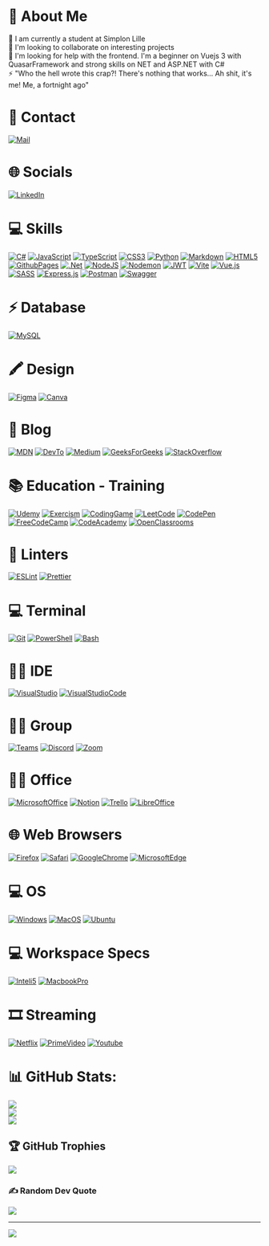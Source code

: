 # 💫 About Me
🔭 I am currently a student at Simplon Lille<br>👯 I'm looking to collaborate on interesting projects<br>🤝 I'm looking for help with the frontend. I'm a beginner on Vuejs 3 with QuasarFramework and strong skills on NET and ASP.NET with C#<br>⚡ "Who the hell wrote this crap?! There's nothing that works... Ah shit, it's me! Me, a fortnight ago"

# 📱 Contact
[![Mail](https://img.shields.io/badge/Mail-angeldaniel.pastorrojas%40gmail.com-red)](mailto:angeldaniel.pastorrojas@gmail.com?subject=First-Contact)

# 🌐 Socials
[![LinkedIn](https://img.shields.io/badge/LinkedIn-0077B5?style=for-the-badge&logo=linkedin&logoColor=white)](https://www.linkedin.com/in/angel-daniel-pastor-rojas/)

# 💻 Skills
[![C#](https://img.shields.io/badge/c%23-%23239120.svg?style=for-the-badge&logo=csharp&logoColor=white)](https://learn.microsoft.com/fr-fr/dotnet/csharp/)
[![JavaScript](https://img.shields.io/badge/javascript-%23323330.svg?style=for-the-badge&logo=javascript&logoColor=%23F7DF1E)](https://developer.mozilla.org/fr/docs/Web/JavaScript)
[![TypeScript](https://img.shields.io/badge/TypeScript-007ACC?style=for-the-badge&logo=typescript&logoColor=white)](https://www.typescriptlang.org/)
[![CSS3](https://img.shields.io/badge/css3-%231572B6.svg?style=for-the-badge&logo=css3&logoColor=white)](https://developer.mozilla.org/fr/docs/Web/CSS)
[![Python](https://img.shields.io/badge/python-3670A0?style=for-the-badge&logo=python&logoColor=ffdd54)](https://www.python.org/)
[![Markdown](https://img.shields.io/badge/markdown-%23000000.svg?style=for-the-badge&logo=markdown&logoColor=white)](https://www.markdownguide.org/)
[![HTML5](https://img.shields.io/badge/html5-%23E34F26.svg?style=for-the-badge&logo=html5&logoColor=white)](https://developer.mozilla.org/fr/docs/Web/HTML)
[![GithubPages](https://img.shields.io/badge/github%20pages-121013?style=for-the-badge&logo=github&logoColor=white)](https://pages.github.com/)
[![.Net](https://img.shields.io/badge/.NET-5C2D91?style=for-the-badge&logo=.net&logoColor=white)](https://learn.microsoft.com/fr-fr/dotnet/)
[![NodeJS](https://img.shields.io/badge/node.js-6DA55F?style=for-the-badge&logo=node.js&logoColor=white)](https://nodejs.org/fr)
[![Nodemon](https://img.shields.io/badge/NODEMON-%23323330.svg?style=for-the-badge&logo=nodemon&logoColor=%BBDEAD)](https://nodemon.io/)
[![JWT](https://img.shields.io/badge/JWT-black?style=for-the-badge&logo=JSON%20web%20tokens)](https://jwt.io/)
[![Vite](https://img.shields.io/badge/vite-%23646CFF.svg?style=for-the-badge&logo=vite&logoColor=white)](https://vitejs.dev/)
[![Vue.js](https://img.shields.io/badge/vue.js-%2335495e.svg?style=for-the-badge&logo=vuedotjs&logoColor=%234FC08D)](https://vuejs.org/)
[![SASS](https://img.shields.io/badge/SASS-hotpink.svg?style=for-the-badge&logo=SASS&logoColor=white)](https://sass-lang.com/)
[![Express.js](https://img.shields.io/badge/express.js-%23404d59.svg?style=for-the-badge&logo=express&logoColor=%2361DAFB)](https://expressjs.com/fr/)
[![Postman](https://img.shields.io/badge/Postman-FF6C37?style=for-the-badge&logo=postman&logoColor=white)](https://www.postman.com)
[![Swagger](https://img.shields.io/badge/-Swagger-%23Clojure?style=for-the-badge&logo=swagger&logoColor=white)](https://swagger.io/)

# ⚡ Database 
[![MySQL](https://img.shields.io/badge/mysql-4479A1.svg?style=for-the-badge&logo=mysql&logoColor=white)](https://www.mysql.com/fr/)

# 🖍 Design 
[![Figma](https://img.shields.io/badge/figma-%23F24E1E.svg?style=for-the-badge&logo=figma&logoColor=white)](https://www.figma.com/fr-fr/)
[![Canva](https://img.shields.io/badge/Canva-%2300C4CC.svg?style=for-the-badge&logo=Canva&logoColor=white)](https://www.canva.com/fr_fr/)

# 📝 Blog 
[![MDN](https://img.shields.io/badge/MDN_Web_Docs-black?style=for-the-badge&logo=mdnwebdocs&logoColor=white)](https://developer.mozilla.org/fr/)
[![DevTo](https://img.shields.io/badge/dev.to-0A0A0A?style=for-the-badge&logo=devdotto&logoColor=white)](https://dev.to/)
[![Medium](https://img.shields.io/badge/Medium-12100E?style=for-the-badge&logo=medium&logoColor=white)](https://medium.com/)
[![GeeksForGeeks](https://img.shields.io/badge/GeeksforGeeks-298D46?style=for-the-badge&logo=geeksforgeeks&logoColor=white)](https://www.geeksforgeeks.org/)
[![StackOverflow](https://aleen42.github.io/badges/src/stackoverflow.svg)](https://stackoverflow.com/)

# 📚 Education - Training
[![Udemy](https://img.shields.io/badge/Udemy-EC5252?style=for-the-badge&logo=Udemy&logoColor=white)](https://www.udemy.com/)
[![Exercism](https://img.shields.io/badge/Exercism-009CAB?style=for-the-badge&logo=exercism&logoColor=white)](https://exercism.org/)
[![CodingGame](https://img.shields.io/badge/CodinGame-F2BB13?style=for-the-badge&logo=codingame&logoColor=white)](https://www.codingame.com/)
[![LeetCode](https://img.shields.io/badge/-LeetCode-FFA116?style=for-the-badge&logo=LeetCode&logoColor=black)](https://leetcode.com/explore/)
[![CodePen](https://img.shields.io/badge/Codepen-000000?style=for-the-badge&logo=codepen&logoColor=white)](https://codepen.io/)
[![FreeCodeCamp](https://img.shields.io/badge/freecodecamp-27273D?style=for-the-badge&logo=freecodecamp&logoColor=white)](https://www.freecodecamp.org/)
[![CodeAcademy](https://img.shields.io/badge/Codecademy-FFF0E5?style=for-the-badge&logo=codecademy&logoColor=303347)](https://www.codecademy.com/)
[![OpenClassrooms](https://img.shields.io/badge/OpenClassrooms-5C2D91?style=for-the-badge&logo=OpenClassrooms&logoColor=white)](https://openclassrooms.com/fr/)

# 🧐 Linters
[![ESLint](https://img.shields.io/badge/ESLint-4B3263?style=for-the-badge&logo=eslint&logoColor=white)](https://eslint.org/)
[![Prettier](https://img.shields.io/badge/prettier-1A2C34?style=for-the-badge&logo=prettier&logoColor=F7BA3E)](https://prettier.io/)

# 💻 Terminal 
[![Git](https://img.shields.io/badge/git-%23F05033.svg?style=for-the-badge&logo=git&logoColor=white)](https://git-scm.com/)
[![PowerShell](https://img.shields.io/badge/powershell-5391FE?style=for-the-badge&logo=powershell&logoColor=white)](https://learn.microsoft.com/fr-fr/powershell/scripting/overview?view=powershell-7.4)
[![Bash](https://img.shields.io/badge/Bash-4D4D4D?style=for-the-badge&logo=windows%20terminal&logoColor=white)](https://doc.ubuntu-fr.org/shell)

# 👩‍💻 IDE
[![VisualStudio](https://img.shields.io/badge/Visual_Studio-5C2D91?style=for-the-badge&logo=visual%20studio&logoColor=white)](https://visualstudio.microsoft.com/fr/)
[![VisualStudioCode](https://img.shields.io/badge/Visual_Studio_Code-0078D4?style=for-the-badge&logo=visual%20studio%20code&logoColor=white)](https://code.visualstudio.com/)

# 🤜🤛 Group
[![Teams](https://img.shields.io/badge/Microsoft_Teams-6264A7?style=for-the-badge&logo=microsoft-teams&logoColor=white)](https://teams.microsoft.com/)
[![Discord](https://img.shields.io/badge/Discord-7289DA?style=for-the-badge&logo=discord&logoColor=white)](https://discord.com/)
[![Zoom](https://img.shields.io/badge/Zoom-2D8CFF?style=for-the-badge&logo=zoom&logoColor=white)](https://zoom.us/fr/)

# 👨‍💻 Office 
[![MicrosoftOffice](https://img.shields.io/badge/Microsoft_Office-D83B01?style=for-the-badge&logo=microsoft-office&logoColor=white)](https://www.microsoft.com/fr-fr/microsoft-365/microsoft-office)
[![Notion](https://img.shields.io/badge/Notion-000000?style=for-the-badge&logo=notion&logoColor=white)](https://www.notion.so/)
[![Trello](https://img.shields.io/badge/Trello-%23026AA7.svg?style=for-the-badge&logo=Trello&logoColor=white)](https://trello.com/)
[![LibreOffice](https://img.shields.io/badge/LibreOffice-18A303?style=for-the-badge&logo=LibreOffice&logoColor=white)](https://fr.libreoffice.org/)

# 🌐 Web Browsers
[![Firefox](https://img.shields.io/badge/Firefox_Browser-FF7139?style=for-the-badge&logo=Firefox-Browser&logoColor=white)](https://www.mozilla.org/fr/firefox/new/)
[![Safari](https://img.shields.io/badge/Safari-FF1B2D?style=for-the-badge&logo=Safari&logoColor=white)](https://www.apple.com/fr/safari/)
[![GoogleChrome](https://img.shields.io/badge/Google_chrome-4285F4?style=for-the-badge&logo=Google-chrome&logoColor=white)](https://www.google.com/intl/fr_fr/chrome/)
[![MicrosoftEdge](https://img.shields.io/badge/Microsoft_Edge-0078D7?style=for-the-badge&logo=Microsoft-edge&logoColor=white)](https://www.microsoft.com/fr-fr/edge?form=MA13FJ)

# 💻 OS 
[![Windows](https://img.shields.io/badge/Windows-0078D6?style=for-the-badge&logo=windows&logoColor=white)](https://www.microsoft.com/fr-fr/windows)
[![MacOS](https://img.shields.io/badge/mac%20os-000000?style=for-the-badge&logo=apple&logoColor=white)](https://www.apple.com/fr/macos/sonoma/)
[![Ubuntu](https://img.shields.io/badge/Ubuntu-E95420?style=for-the-badge&logo=ubuntu&logoColor=white)](https://www.ubuntu-fr.org/)

# 💻 Workspace Specs
[![Inteli5](https://img.shields.io/badge/Intel-Core_i5_11th-0071C5?style=for-the-badge&logo=intel&logoColor=white)](https://www.intel.fr/content/www/fr/fr/products/sku/208658/intel-core-i51135g7-processor-8m-cache-up-to-4-20-ghz/specifications.html)
[![MacbookPro](https://img.shields.io/badge/Apple-MacBook_Pro_M2-999999?style=for-the-badge&logo=apple&logoColor=white)](https://www.apple.com/fr/macbook-pro/compare/?modelList=MacBookPro-13-M2,MacBook-Pro-14-M2)

# 🎞 Streaming
[![Netflix](https://img.shields.io/badge/Netflix-E50914?style=for-the-badge&logo=netflix&logoColor=white)](https://www.netflix.com/fr/)
[![PrimeVideo](https://img.shields.io/badge/Amazon%20Prime-00A8E1?style=for-the-badge&logo=netflix&logoColor=white)](https://www.primevideo.com/)
[![Youtube](https://img.shields.io/badge/YouTube-FF0000?style=for-the-badge&logo=youtube&logoColor=white)](https://www.youtube.com/)

# 📊 GitHub Stats:
![](https://github-readme-stats.vercel.app/api?username=AngelPASTORROJAS&theme=dark&hide_border=true&include_all_commits=true&count_private=true)<br/>
![](https://github-readme-streak-stats.herokuapp.com/?user=AngelPASTORROJAS&theme=dark&hide_border=true)<br/>
![](https://github-readme-stats.vercel.app/api/top-langs/?username=AngelPASTORROJAS&theme=dark&hide_border=true&include_all_commits=true&count_private=true&layout=compact)

## 🏆 GitHub Trophies
![](https://github-profile-trophy.vercel.app/?username=AngelPASTORROJAS&theme=onedark&no-frame=false&no-bg=true&margin-w=4)

### ✍️ Random Dev Quote
![](https://quotes-github-readme.vercel.app/api?type=horizontal&theme=radical)

---
[![](https://visitcount.itsvg.in/api?id=AngelPASTORROJAS&icon=0&color=1)](https://visitcount.itsvg.in)

<!-- Proudly created with GPRM ( https://gprm.itsvg.in ) -->
